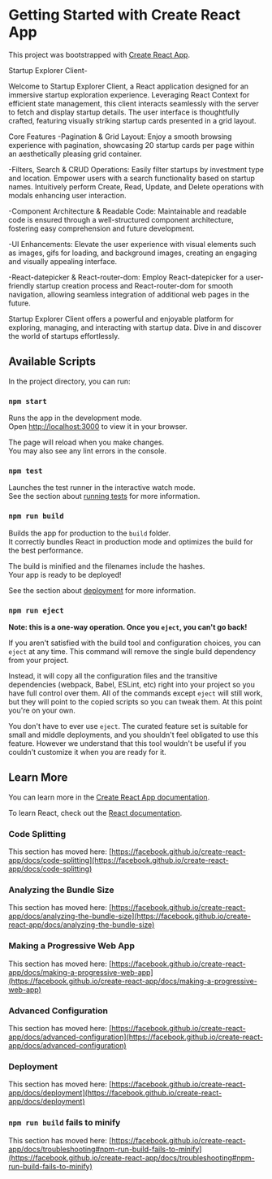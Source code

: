 # Getting Started with Create React App

This project was bootstrapped with [Create React App](https://github.com/facebook/create-react-app).

Startup Explorer Client-

Welcome to Startup Explorer Client, a React application designed for an immersive startup exploration experience. 
Leveraging React Context for efficient state management, this client interacts seamlessly with the server to fetch and display startup details. 
The user interface is thoughtfully crafted, featuring visually striking startup cards presented in a grid layout.

Core Features
-Pagination & Grid Layout: Enjoy a smooth browsing experience with pagination, showcasing 20 startup cards per page within an aesthetically pleasing grid container.

-Filters, Search & CRUD Operations: Easily filter startups by investment type and location. Empower users with a search functionality based on startup names. Intuitively perform Create, Read, Update, and Delete operations with modals enhancing user interaction.

-Component Architecture & Readable Code: Maintainable and readable code is ensured through a well-structured component architecture, fostering easy comprehension and future development.

-UI Enhancements: Elevate the user experience with visual elements such as images, gifs for loading, and background images, creating an engaging and visually appealing interface.

-React-datepicker & React-router-dom: Employ React-datepicker for a user-friendly startup creation process and React-router-dom for smooth navigation, allowing seamless integration of additional web pages in the future.

Startup Explorer Client offers a powerful and enjoyable platform for exploring, managing, and interacting with startup data. Dive in and discover the world of startups effortlessly.

## Available Scripts

In the project directory, you can run:

### `npm start`

Runs the app in the development mode.\
Open [http://localhost:3000](http://localhost:3000) to view it in your browser.

The page will reload when you make changes.\
You may also see any lint errors in the console.

### `npm test`

Launches the test runner in the interactive watch mode.\
See the section about [running tests](https://facebook.github.io/create-react-app/docs/running-tests) for more information.

### `npm run build`

Builds the app for production to the `build` folder.\
It correctly bundles React in production mode and optimizes the build for the best performance.

The build is minified and the filenames include the hashes.\
Your app is ready to be deployed!

See the section about [deployment](https://facebook.github.io/create-react-app/docs/deployment) for more information.

### `npm run eject`

**Note: this is a one-way operation. Once you `eject`, you can't go back!**

If you aren't satisfied with the build tool and configuration choices, you can `eject` at any time. This command will remove the single build dependency from your project.

Instead, it will copy all the configuration files and the transitive dependencies (webpack, Babel, ESLint, etc) right into your project so you have full control over them. All of the commands except `eject` will still work, but they will point to the copied scripts so you can tweak them. At this point you're on your own.

You don't have to ever use `eject`. The curated feature set is suitable for small and middle deployments, and you shouldn't feel obligated to use this feature. However we understand that this tool wouldn't be useful if you couldn't customize it when you are ready for it.

## Learn More

You can learn more in the [Create React App documentation](https://facebook.github.io/create-react-app/docs/getting-started).

To learn React, check out the [React documentation](https://reactjs.org/).

### Code Splitting

This section has moved here: [https://facebook.github.io/create-react-app/docs/code-splitting](https://facebook.github.io/create-react-app/docs/code-splitting)

### Analyzing the Bundle Size

This section has moved here: [https://facebook.github.io/create-react-app/docs/analyzing-the-bundle-size](https://facebook.github.io/create-react-app/docs/analyzing-the-bundle-size)

### Making a Progressive Web App

This section has moved here: [https://facebook.github.io/create-react-app/docs/making-a-progressive-web-app](https://facebook.github.io/create-react-app/docs/making-a-progressive-web-app)

### Advanced Configuration

This section has moved here: [https://facebook.github.io/create-react-app/docs/advanced-configuration](https://facebook.github.io/create-react-app/docs/advanced-configuration)

### Deployment

This section has moved here: [https://facebook.github.io/create-react-app/docs/deployment](https://facebook.github.io/create-react-app/docs/deployment)

### `npm run build` fails to minify

This section has moved here: [https://facebook.github.io/create-react-app/docs/troubleshooting#npm-run-build-fails-to-minify](https://facebook.github.io/create-react-app/docs/troubleshooting#npm-run-build-fails-to-minify)
